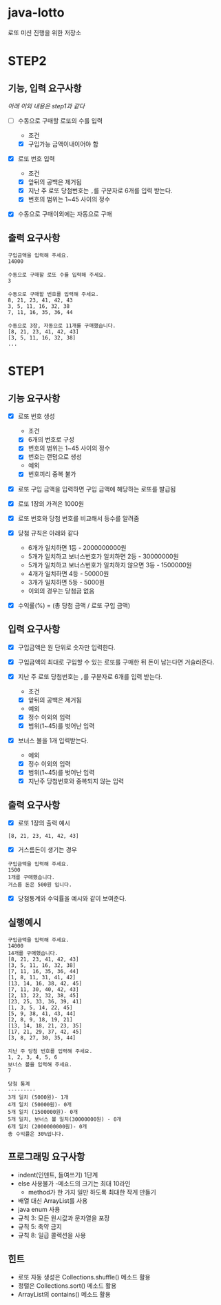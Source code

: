 # java-lotto

로또 미션 진행을 위한 저장소

# STEP2

## 기능, 입력 요구사항

*아래 이외 내용은 step1과 같다*

- [ ] 수동으로 구매할 로또의 수를 입력
  * 조건

  - [x] 구입가능 금액이내이어야 함

- [x] 로또 번호 입력
  * 조건
  - [x] 앞뒤의 공백은 제거됨
  - [x] 지난 주 로또 당첨번호는 `,`를 구분자로 6개를 입력 받는다.
  - [x] 번호의 범위는 1~45 사이의 정수

- [x] 수동으로 구매이외에는 자동으로 구매

## 출력 요구사항

```
구입금액을 입력해 주세요.
14000

수동으로 구매할 로또 수를 입력해 주세요.
3

수동으로 구매할 번호를 입력해 주세요.
8, 21, 23, 41, 42, 43
3, 5, 11, 16, 32, 38
7, 11, 16, 35, 36, 44

수동으로 3장, 자동으로 11개를 구매했습니다.
[8, 21, 23, 41, 42, 43]
[3, 5, 11, 16, 32, 38]
...
```

# STEP1

## 기능 요구사항

- [x] 로또 번호 생성
  * 조건

  - [x] 6개의 번호로 구성
  - [x] 번호의 범위는 1~45 사이의 정수
  - [x] 번호는 랜덤으로 생성

  * 예외

  - [x] 번호끼리 중복 불가
- [x] 로또 구입 금액을 입력하면 구입 금액에 해당하는 로또를 발급됨
- [x] 로또 1장의 가격은 1000원
- [x] 로또 번호와 당첨 번호를 비교해서 등수를 알려줌
- [x] 당첨 규칙은 아래와 같다
  - 6개가 일치하면 1등 - 2000000000원
  - 5개가 일치하고 보너스번호가 일치하면 2등 - 30000000원
  - 5개가 일치하고 보너스번호가 일치하지 않으면 3등 - 1500000원
  - 4개가 일치하면 4등 - 50000원
  - 3개가 일치하면 5등 - 5000원
  - 이외의 경우는 당첨금 없음

- [x] 수익률(%) = (총 당첨 금액 / 로또 구입 금액)

## 입력 요구사항
- [x] 구입금액은 원 단위로 숫자만 입력한다.
- [x] 구입금액의 최대로 구입할 수 있는 로또를 구매한 뒤 돈이 남는다면 거슬러준다.
- [x] 지난 주 로또 당첨번호는 `,`를 구분자로 6개를 입력 받는다.
  * 조건

  - [x] 앞뒤의 공백은 제거됨

  * 예외

  - [x] 정수 이외의 입력
  - [x] 범위(1~45)를 벗어난 입력
- [x] 보너스 볼을 1개 입력받는다.
  * 예외
  - [x] 정수 이외의 입력
  - [x] 범위(1~45)를 벗어난 입력
  - [x] 지난주 당첨번호와 중복되지 않는 입력

## 출력 요구사항
- [x] 로또 1장의 출력 예시
```
[8, 21, 23, 41, 42, 43]
```

- [x] 거스름돈이 생기는 경우
```
구입금액을 입력해 주세요.
1500
1개를 구매했습니다.
거스름 돈은 500원 입니다.
```
- [x] 당첨통계와 수익률을 예시와 같이 보여준다.

## 실행예시
```
구입금액을 입력해 주세요.
14000
14개를 구매했습니다.
[8, 21, 23, 41, 42, 43]
[3, 5, 11, 16, 32, 38]
[7, 11, 16, 35, 36, 44]
[1, 8, 11, 31, 41, 42]
[13, 14, 16, 38, 42, 45]
[7, 11, 30, 40, 42, 43]
[2, 13, 22, 32, 38, 45]
[23, 25, 33, 36, 39, 41]
[1, 3, 5, 14, 22, 45]
[5, 9, 38, 41, 43, 44]
[2, 8, 9, 18, 19, 21]
[13, 14, 18, 21, 23, 35]
[17, 21, 29, 37, 42, 45]
[3, 8, 27, 30, 35, 44]

지난 주 당첨 번호를 입력해 주세요.
1, 2, 3, 4, 5, 6
보너스 볼을 입력해 주세요.
7

당첨 통계
---------
3개 일치 (5000원)- 1개
4개 일치 (50000원)- 0개
5개 일치 (1500000원)- 0개
5개 일치, 보너스 볼 일치(30000000원) - 0개
6개 일치 (2000000000원)- 0개
총 수익률은 30%입니다.
```

## 프로그래밍 요구사항
- indent(인덴트, 들여쓰기) 1단계
- else 사용불가
-메소드의 크기는 최대 10라인
  - method가 한 가지 일만 하도록 최대한 작게 만들기
- 배열 대신 ArrayList를 사용
- java enum 사용
- 규칙 3: 모든 원시값과 문자열을 포장 
- 규칙 5: 축약 금지
- 규칙 8: 일급 콜렉션을 사용

## 힌트 
- 로또 자동 생성은 Collections.shuffle() 메소드 활용
- 정렬은 Collections.sort() 메소드 활용
- ArrayList의 contains() 메소드 활용